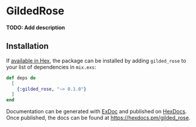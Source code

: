 # GildedRose

**TODO: Add description**

## Installation

If [available in Hex](https://hex.pm/docs/publish), the package can be installed
by adding `gilded_rose` to your list of dependencies in `mix.exs`:

```elixir
def deps do
  [
    {:gilded_rose, "~> 0.1.0"}
  ]
end
```

Documentation can be generated with [ExDoc](https://github.com/elixir-lang/ex_doc)
and published on [HexDocs](https://hexdocs.pm). Once published, the docs can
be found at <https://hexdocs.pm/gilded_rose>.

